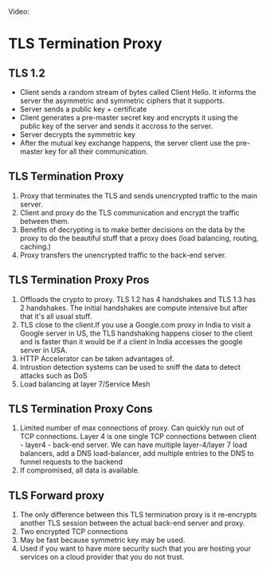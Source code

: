 Video: 

# TLS Termination Proxy


## TLS 1.2 
- Client sends a random stream of bytes called Client Hello. It informs the server the asymmetric and symmetric ciphers that it supports.
- Server sends a public key + certificate
- Client generates a pre-master secret key and encrypts it using the public key of the server and sends it accross to the server.
- Server decrypts the symmetric key 
- After the mutual key exchange happens,  the server client use the pre-master key for all their communication.

## TLS Termination Proxy
1. Proxy that terminates the TLS and sends unencrypted traffic to the main server.
2. Client and proxy do the TLS communication and encrypt the traffic between them.
3. Benefits of decrypting is to make better decisions on the data by the proxy to do the beautiful stuff that a proxy does (load balancing, routing, caching.)
4. Proxy transfers the unencrypted traffic to the back-end server.

## TLS Termination Proxy Pros
1. Offloads the crypto to proxy. TLS 1.2 has 4 handshakes and TLS 1.3 has 2 handshakes. The initial handshakes are compute intensive but after that it's all usual stuff.
2. TLS close to the client.If you use a Google.com proxy in India to visit a Google server in US, the TLS handshaking happens closer to the client and is faster than it would be if a client in India accesses the google server in USA.
3. HTTP Accelerator can be taken advantages of.
4. Intrustion detection systems can be used to sniff the data to detect attacks such as DoS
5. Load balancing at layer 7/Service Mesh

## TLS Termination Proxy Cons
1. Limited number of max connections of proxy. Can quickly run out of TCP connections. Layer 4 is one single TCP connections between client - layer4 - back-end server. We can have multiple layer-4/layer 7 load balancers, add a DNS load-balancer, add multiple entries to the DNS to funnel requests to the backend
2. If compromised, all data is available.

## TLS Forward proxy
1. The only difference between this TLS termination proxy is it re-encrypts another TLS session between the actual back-end server and proxy.
2. Two encrypted TCP connections
3. May be fast because symmetric key may be used.
4. Used if you want to have more security such that you are hosting your services on a cloud provider that you do not trust.